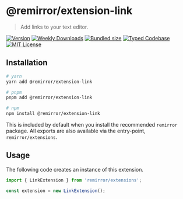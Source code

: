 # @remirror/extension-link

> Add links to your text editor.

[![Version][version]][npm] [![Weekly Downloads][downloads-badge]][npm] [![Bundled size][size-badge]][size] [![Typed Codebase][typescript]](#) [![MIT License][license]](#)

[version]: https://flat.badgen.net/npm/v/@remirror/extension-link/next
[npm]: https://npmjs.com/package/@remirror/extension-link/v/next
[license]: https://flat.badgen.net/badge/license/MIT/purple
[size]: https://bundlephobia.com/result?p=@remirror/extension-link
[size-badge]: https://flat.badgen.net/bundlephobia/minzip/@remirror/extension-link
[typescript]: https://flat.badgen.net/badge/icon/TypeScript?icon=typescript&label
[downloads-badge]: https://badgen.net/npm/dw/@remirror/extension-link/red?icon=npm

## Installation

```bash
# yarn
yarn add @remirror/extension-link

# pnpm
pnpm add @remirror/extension-link

# npm
npm install @remirror/extension-link
```

This is included by default when you install the recommended `remirror` package. All exports are also available via the entry-point, `remirror/extensions`.

## Usage

The following code creates an instance of this extension.

```ts
import { LinkExtension } from 'remirror/extensions';

const extension = new LinkExtension();
```
